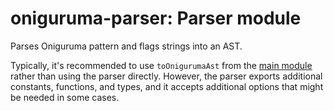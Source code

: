 # oniguruma-parser: Parser module

Parses Oniguruma pattern and flags strings into an AST.

Typically, it's recommended to use `toOnigurumaAst` from the [main module](https://github.com/slevithan/oniguruma-parser) rather than using the parser directly. However, the parser exports additional constants, functions, and types, and it accepts additional options that might be needed in some cases.
